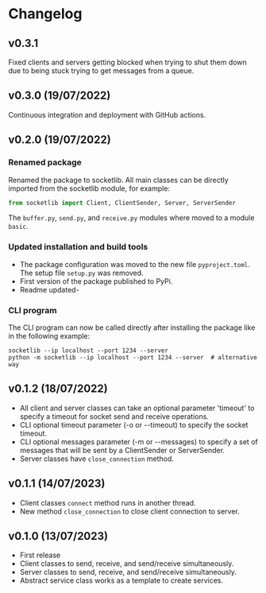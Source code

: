 # Changelog

## v0.3.1

Fixed clients and servers getting blocked when trying to shut them down due
to being stuck trying to get messages from a queue.

## v0.3.0 (19/07/2022)

Continuous integration and deployment with GitHub actions.

## v0.2.0 (19/07/2022)

### Renamed package
Renamed the package to socketlib. All main classes can be directly imported from
the socketlib module, for example:

```python
from socketlib import Client, ClientSender, Server, ServerSender
```

The `buffer.py`, `send.py`, and `receive.py` modules where moved to a
module `basic`.

### Updated installation and build tools

- The package configuration was moved to the new file `pyproject.toml`. The setup file
`setup.py` was removed.
- First version of the package published to PyPi.
- Readme updated-

### CLI program

The CLI program can now be called directly after installing the package like in 
the following example:

```shell
socketlib --ip localhost --port 1234 --server
python -m socketlib --ip localhost --port 1234 --server  # alternative way
```

## v0.1.2 (18/07/2022)
- All client and server classes can take an optional parameter 'timeout' to specify a timeout for
socket send and receive operations.
- CLI optional timeout parameter (-o or --timeout) to specify the socket timeout.
- CLI optional messages parameter (-m or --messages) to specify a set of messages
that will be sent by a ClientSender or ServerSender.
- Server classes have `close_connection` method.

## v0.1.1 (14/07/2023)
- Client classes `connect` method runs in another thread.
- New method `close_connection` to close client connection to server.

## v0.1.0 (13/07/2023)

- First release
- Client classes to send, receive, and send/receive simultaneously.
- Server classes to send, receive, and send/receive simultaneously.
- Abstract service class works as a template to create services.